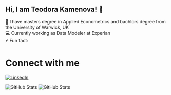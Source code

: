 ## Hi, I am Teodora Kamenova! 👋

🌱 I have masters degree in Applied Econometrics and bachlors degree from the University of Warwick, UK <br />
💻 Currently working as Data Modeler at Experian <br />
⚡ Fun fact: 

# Connect with me
[![LinkedIn](https://img.shields.io/badge/LinkedIn-Profile-blue)](https://www.linkedin.com/in/teddykamenova/)

![GitHub Stats](https://github-readme-stats.vercel.app/api?username=TeodoraKamenova&theme=dracula&show_icons=true&hide_border=true&count_private=true) 
![GitHub Stats](https://github-readme-stats.vercel.app/api/top-langs/?username=TeodoraKamenova&theme=dracula&show_icons=true&hide_border=true&layout=compact)
